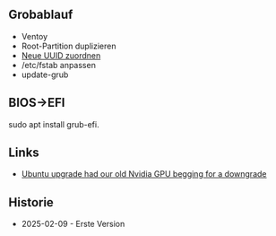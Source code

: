 
Grobablauf
----------

- Ventoy
- Root-Partition duplizieren
- [Neue UUID zuordnen](https://www.tecmint.com/change-uuid-of-partition-in-linux/)
- /etc/fstab anpassen
- update-grub

BIOS->EFI
---------

sudo apt install grub-efi.

Links
-----

- [Ubuntu upgrade had our old Nvidia GPU begging for a downgrade](https://www.theregister.com/2025/01/29/nvidia_gpu_ubuntu_downgrade)

Historie
--------

- 2025-02-09 - Erste Version
